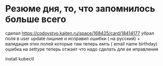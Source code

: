 








# Резюме дня, то, что запомнилось больше всего
сделал https://codovstvo.kaiten.ru/space/168425/card/18414177  убрал поля в user update  лишние и исправил ошибки ( на русский) + валидация этих полей которые там теперь емть ( email name birthday)
ошибка на settype теперь отжает что надо сделать для ее иправления

install kubectl 